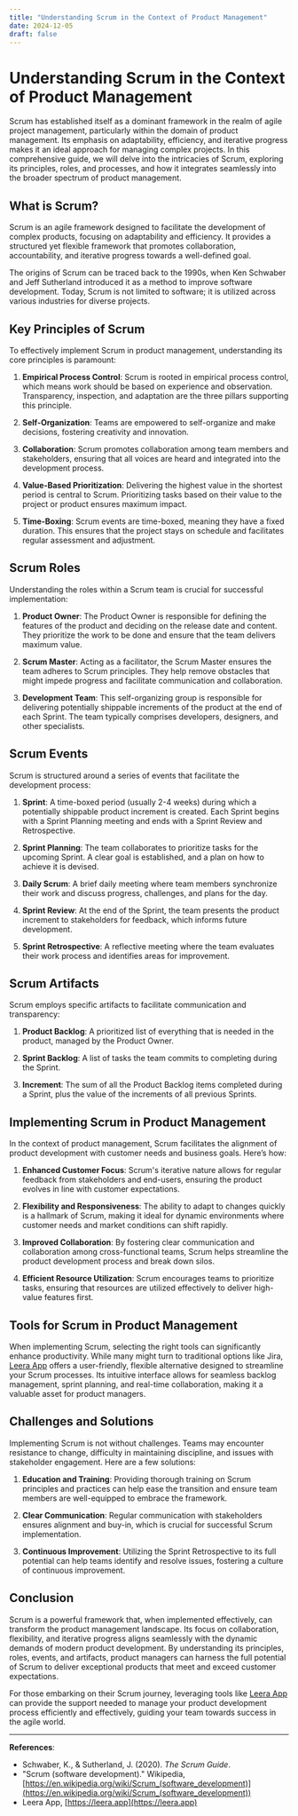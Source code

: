 ```yaml
---
title: "Understanding Scrum in the Context of Product Management"
date: 2024-12-05
draft: false
---
```

# Understanding Scrum in the Context of Product Management

Scrum has established itself as a dominant framework in the realm of agile project management, particularly within the domain of product management. Its emphasis on adaptability, efficiency, and iterative progress makes it an ideal approach for managing complex projects. In this comprehensive guide, we will delve into the intricacies of Scrum, exploring its principles, roles, and processes, and how it integrates seamlessly into the broader spectrum of product management.

## What is Scrum?

Scrum is an agile framework designed to facilitate the development of complex products, focusing on adaptability and efficiency. It provides a structured yet flexible framework that promotes collaboration, accountability, and iterative progress towards a well-defined goal.

The origins of Scrum can be traced back to the 1990s, when Ken Schwaber and Jeff Sutherland introduced it as a method to improve software development. Today, Scrum is not limited to software; it is utilized across various industries for diverse projects.

## Key Principles of Scrum

To effectively implement Scrum in product management, understanding its core principles is paramount:

1. **Empirical Process Control**: Scrum is rooted in empirical process control, which means work should be based on experience and observation. Transparency, inspection, and adaptation are the three pillars supporting this principle.

2. **Self-Organization**: Teams are empowered to self-organize and make decisions, fostering creativity and innovation.

3. **Collaboration**: Scrum promotes collaboration among team members and stakeholders, ensuring that all voices are heard and integrated into the development process.

4. **Value-Based Prioritization**: Delivering the highest value in the shortest period is central to Scrum. Prioritizing tasks based on their value to the project or product ensures maximum impact.

5. **Time-Boxing**: Scrum events are time-boxed, meaning they have a fixed duration. This ensures that the project stays on schedule and facilitates regular assessment and adjustment.

## Scrum Roles

Understanding the roles within a Scrum team is crucial for successful implementation:

1. **Product Owner**: The Product Owner is responsible for defining the features of the product and deciding on the release date and content. They prioritize the work to be done and ensure that the team delivers maximum value.

2. **Scrum Master**: Acting as a facilitator, the Scrum Master ensures the team adheres to Scrum principles. They help remove obstacles that might impede progress and facilitate communication and collaboration.

3. **Development Team**: This self-organizing group is responsible for delivering potentially shippable increments of the product at the end of each Sprint. The team typically comprises developers, designers, and other specialists.

## Scrum Events

Scrum is structured around a series of events that facilitate the development process:

1. **Sprint**: A time-boxed period (usually 2-4 weeks) during which a potentially shippable product increment is created. Each Sprint begins with a Sprint Planning meeting and ends with a Sprint Review and Retrospective.

2. **Sprint Planning**: The team collaborates to prioritize tasks for the upcoming Sprint. A clear goal is established, and a plan on how to achieve it is devised.

3. **Daily Scrum**: A brief daily meeting where team members synchronize their work and discuss progress, challenges, and plans for the day.

4. **Sprint Review**: At the end of the Sprint, the team presents the product increment to stakeholders for feedback, which informs future development.

5. **Sprint Retrospective**: A reflective meeting where the team evaluates their work process and identifies areas for improvement.

## Scrum Artifacts

Scrum employs specific artifacts to facilitate communication and transparency:

1. **Product Backlog**: A prioritized list of everything that is needed in the product, managed by the Product Owner.

2. **Sprint Backlog**: A list of tasks the team commits to completing during the Sprint.

3. **Increment**: The sum of all the Product Backlog items completed during a Sprint, plus the value of the increments of all previous Sprints.

## Implementing Scrum in Product Management

In the context of product management, Scrum facilitates the alignment of product development with customer needs and business goals. Here’s how:

1. **Enhanced Customer Focus**: Scrum's iterative nature allows for regular feedback from stakeholders and end-users, ensuring the product evolves in line with customer expectations.

2. **Flexibility and Responsiveness**: The ability to adapt to changes quickly is a hallmark of Scrum, making it ideal for dynamic environments where customer needs and market conditions can shift rapidly.

3. **Improved Collaboration**: By fostering clear communication and collaboration among cross-functional teams, Scrum helps streamline the product development process and break down silos.

4. **Efficient Resource Utilization**: Scrum encourages teams to prioritize tasks, ensuring that resources are utilized effectively to deliver high-value features first.

## Tools for Scrum in Product Management

When implementing Scrum, selecting the right tools can significantly enhance productivity. While many might turn to traditional options like Jira, [Leera App](https://leera.app) offers a user-friendly, flexible alternative designed to streamline your Scrum processes. Its intuitive interface allows for seamless backlog management, sprint planning, and real-time collaboration, making it a valuable asset for product managers.

## Challenges and Solutions

Implementing Scrum is not without challenges. Teams may encounter resistance to change, difficulty in maintaining discipline, and issues with stakeholder engagement. Here are a few solutions:

1. **Education and Training**: Providing thorough training on Scrum principles and practices can help ease the transition and ensure team members are well-equipped to embrace the framework.

2. **Clear Communication**: Regular communication with stakeholders ensures alignment and buy-in, which is crucial for successful Scrum implementation.

3. **Continuous Improvement**: Utilizing the Sprint Retrospective to its full potential can help teams identify and resolve issues, fostering a culture of continuous improvement.

## Conclusion

Scrum is a powerful framework that, when implemented effectively, can transform the product management landscape. Its focus on collaboration, flexibility, and iterative progress aligns seamlessly with the dynamic demands of modern product development. By understanding its principles, roles, events, and artifacts, product managers can harness the full potential of Scrum to deliver exceptional products that meet and exceed customer expectations.

For those embarking on their Scrum journey, leveraging tools like [Leera App](https://leera.app) can provide the support needed to manage your product development process efficiently and effectively, guiding your team towards success in the agile world.

---

**References**:
- Schwaber, K., & Sutherland, J. (2020). *The Scrum Guide*.
- "Scrum (software development)." Wikipedia, [https://en.wikipedia.org/wiki/Scrum_(software_development)](https://en.wikipedia.org/wiki/Scrum_(software_development))
- Leera App, [https://leera.app](https://leera.app)